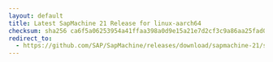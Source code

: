 ```yaml
---
layout: default
title: Latest SapMachine 21 Release for linux-aarch64
checksum: sha256 ca6f5a06253954a41ffaa398a0d9e15a21e7d2cf3c9a86aa25fad0e993858872
redirect_to:
  - https://github.com/SAP/SapMachine/releases/download/sapmachine-21/sapmachine-jdk-21_linux-aarch64_bin.tar.gz
---
```

